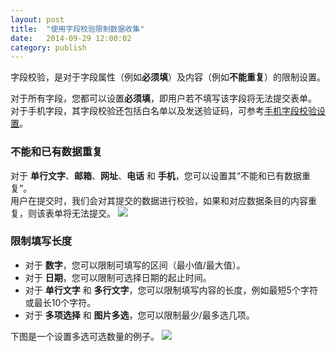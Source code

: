 ```yaml
---
layout: post
title:  "使用字段校验限制数据收集"
date:   2014-09-29 12:00:02
category: publish
---
```


字段校验，是对于字段属性（例如**必须填**）及内容（例如**不能重复**）的限制设置。

对于所有字段，您都可以设置**必须填**，即用户若不填写该字段将无法提交表单。  
对于手机字段，其字段校验还包括白名单以及发送验证码，可参考[手机字段校验设置](data-quality.html#mobile-field)。

### 不能和已有数据重复

对于 **单行文字**、**邮箱**、**网址**、**电话** 和 **手机**，您可以设置其“不能和已有数据重复”。  
用户在提交时，我们会对其提交的数据进行校验，如果和对应数据条目的内容重复，则该表单将无法提交。
	![](http://jinshuju-help-pics.b0.upaiyun.com/images/field-verify-1.png)

### 限制填写长度

* 对于 **数字**，您可以限制可填写的区间（最小值/最大值）。
* 对于 **日期**，您可以限制可选择日期的起止时间。
* 对于 **单行文字** 和 **多行文字**，您可以限制填写内容的长度，例如最短5个字符或最长10个字符。
* 对于 **多项选择** 和 **图片多选**，您可以限制最少/最多选几项。

下图是一个设置多选可选数量的例子。
	![](http://jinshuju-help-pics.b0.upaiyun.com/images/field-verify-2.png)
